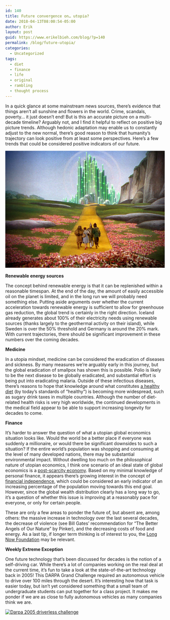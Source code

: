 ```yaml
---
id: 140
title: Future convergence on… utopia?
date: 2018-04-13T08:00:54-05:00
author: Erik
layout: post
guid: https://www.erikelbieh.com/blog/?p=140
permalink: /blog/future-utopia/
categories:
  - Uncategorized
tags:
  - diet
  - finance
  - life
  - original
  - rambling
  - thought process
---
```

In a quick glance at some mainstream news sources, there’s evidence that things aren’t all sunshine and flowers in the world. Crime, scandals, poverty… it just doesn’t end! But is this an accurate picture on a multi-decade timeline? Arguably not, and I find it helpful to reflect on positive big picture trends. Although hedonic adaptation may enable us to constantly adjust to the new normal, there’s good reason to think that humanity’s trajectory can look positive from at least some perspectives. Here’s a few trends that could be considered positive indicators of our future.

![Image of Utopia](../../images/2018/04/Oz_utopia-768x563.jpg)

**Renewable energy sources**

The concept behind renewable energy is that it can be replenished within a reasonable timespan. At the end of the day, the amount of easily accessible oil on the planet is limited, and in the long run we will probably need something else. Putting aside arguments over whether the current acceleration towards renewable energy is sufficient to allow for greenhouse gas reduction, the global trend is certainly in the right direction. Iceland already generates about 100% of their electricity needs using renewable sources (thanks largely to the geothermal activity on their island), while Sweden is over the 50% threshold and Germany is around the 20% mark. With current trajectories, there should be significant improvement in these numbers over the coming decades.

**Medicine**

In a utopia mindset, medicine can be considered the eradication of diseases and sickness. By many measures we’re arguably early in this journey, but the global eradication of smallpox has shown this is possible. Polio is likely to be the next disease to be globally eradicated, and substantial effort is being put into eradicating malaria. Outside of these infectious diseases, there’s reasons to hope that knowledge around what constitutes [a healthy diet](https://www.erikelbieh.com/blog/maslow-pt4/) (by today’s standards of “healthy”) is becoming more widespread, such as sugary drink taxes in multiple countries. Although the number of diet-related health risks is very high worldwide, the continued developments in the medical field appear to be able to support increasing longevity for decades to come.

**Finance**

It’s harder to answer the question of what a utopian global economics situation looks like. Would the world be a better place if everyone was suddenly a millionaire, or would there be significant downsides to such a situation? If the entire world’s population was shopping and consuming at the level of many developed nations, there may be substantial environmental impact. Without dwelling too much on the philosophical nature of utopian economics, I think one scenario of an ideal state of global economics is a [post-scarcity economy](https://en.wikipedia.org/wiki/Post-scarcity_economy). Based on my minimal knowledge of personal finance, it appears there’s growing interest in the concept of [financial independence](http://www.mrmoneymustache.com/2012/01/13/the-shockingly-simple-math-behind-early-retirement/), which could be considered an early indicator of an increasing percentage of the population moving towards this end goal. However, since the global wealth distribution clearly has a long way to go, it’s a question of whether this issue is improving at a reasonably pace for everyone, or only for certain people.

These are only a few areas to ponder the future of, but absent are, among others: the massive increase in technology over the last several decades, the decrease of violence (see Bill Gates’ recommendation for &#8220;The Better Angels of Our Nature” by Pinker), and the decreasing costs of food and energy. As a last tip, if longer term thinking is of interest to you, the [Long Now Foundation](http://longnow.org/) may be relevant.

**Weekly Extreme Exception**

One future technology that’s been discussed for decades is the notion of a self-driving car. While there’s a lot of companies working on the real deal at the current time, it’s fun to take a look at the state-of-the-art technology back in 2005! This DARPA Grand Challenge required an autonomous vehicle to drive over 100 miles through the desert. It’s interesting how that task is easier today, but isn’t yet considered something that a small team of undergraduate students can put together for a class project. It makes me ponder if we are as close to fully autonomous vehicles as many companies think we are.

[![Darpa 2005 driverless challenge](http://img.youtube.com/vi/7a6GrKqOxeU/0.jpg)](http://www.youtube.com/watch?time_continue=4&v=7a6GrKqOxeU "DARPA Grand Challenge - 2005 Driverless Car Competition")
